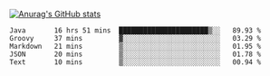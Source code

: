 [![Anurag's GitHub stats](https://github-readme-stats.vercel.app/api?username=sebasphere&count_private=true&theme=tokyonight)](https://github.com/anuraghazra/github-readme-stats)

<!--START_SECTION:waka-->
```text
Java       16 hrs 51 mins  ██████████████████████▒░░   89.93 % 
Groovy     37 mins         ▓░░░░░░░░░░░░░░░░░░░░░░░░   03.29 % 
Markdown   21 mins         ▒░░░░░░░░░░░░░░░░░░░░░░░░   01.95 % 
JSON       20 mins         ▒░░░░░░░░░░░░░░░░░░░░░░░░   01.78 % 
Text       10 mins         ▒░░░░░░░░░░░░░░░░░░░░░░░░   00.94 % 
```
<!--END_SECTION:waka-->
